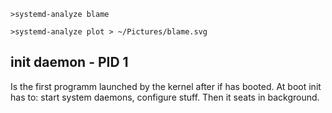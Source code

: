 
```shell
>systemd-analyze blame

>systemd-analyze plot > ~/Pictures/blame.svg
```

## init daemon - PID 1

Is the first programm launched by the kernel after if has booted. 
At boot init has to: start system daemons, configure stuff. Then it seats in background.